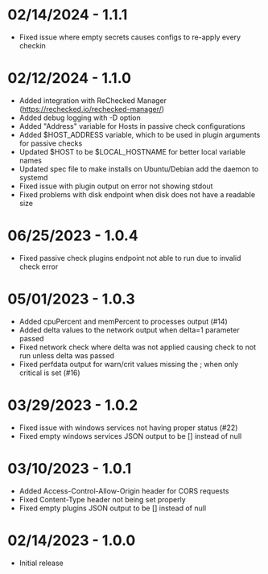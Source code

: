 02/14/2024 - 1.1.1
==================
- Fixed issue where empty secrets causes configs to re-apply every checkin

02/12/2024 - 1.1.0
==================
- Added integration with ReChecked Manager (https://rechecked.io/rechecked-manager/)
- Added debug logging with -D option
- Added "Address" variable for Hosts in passive check configurations
- Added $HOST_ADDRESS variable, which to be used in plugin arguments for passive checks
- Updated $HOST to be $LOCAL_HOSTNAME for better local variable names
- Updated spec file to make installs on Ubuntu/Debian add the daemon to systemd
- Fixed issue with plugin output on error not showing stdout
- Fixed problems with disk endpoint when disk does not have a readable size

06/25/2023 - 1.0.4
==================
- Fixed passive check plugins endpoint not able to run due to invalid check error

05/01/2023 - 1.0.3
==================
- Added cpuPercent and memPercent to processes output (#14)
- Added delta values to the network output when delta=1 parameter passed
- Fixed network check where delta was not applied causing check to not run unless delta was passed
- Fixed perfdata output for warn/crit values missing the ; when only critical is set (#16)

03/29/2023 - 1.0.2
==================
- Fixed issue with windows services not having proper status (#22)
- Fixed empty windows services JSON output to be [] instead of null

03/10/2023 - 1.0.1
==================
- Added Access-Control-Allow-Origin header for CORS requests
- Fixed Content-Type header not being set properly
- Fixed empty plugins JSON output to be [] instead of null

02/14/2023 - 1.0.0
==================
- Initial release